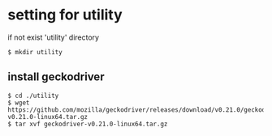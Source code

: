 # setting for utility

if not exist 'utility' directory   
```
$ mkdir utility
```

## install geckodriver 
```
$ cd ./utility
$ wget https://github.com/mozilla/geckodriver/releases/download/v0.21.0/geckodriver-v0.21.0-linux64.tar.gz
$ tar xvf geckodriver-v0.21.0-linux64.tar.gz 
```


